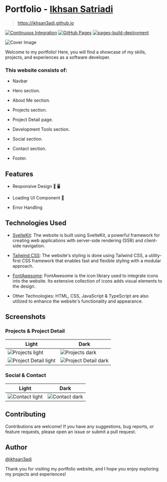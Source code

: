 # Portfolio - [Ikhsan Satriadi](https://github.com/ikhsan3adi)

> https://ikhsan3adi.github.io

[![Continuous Integration](https://github.com/ikhsan3adi/ikhsan3adi.github.io/actions/workflows/ci.yml/badge.svg)](https://github.com/ikhsan3adi/ikhsan3adi.github.io/actions/workflows/ci.yml)
[![GitHub Pages](https://github.com/ikhsan3adi/ikhsan3adi.github.io/actions/workflows/gh-pages.yml/badge.svg)](https://github.com/ikhsan3adi/ikhsan3adi.github.io/actions/workflows/gh-pages.yml)
[![pages-build-deployment](https://github.com/ikhsan3adi/ikhsan3adi.github.io/actions/workflows/pages/pages-build-deployment/badge.svg)](https://github.com/ikhsan3adi/ikhsan3adi.github.io/actions/workflows/pages/pages-build-deployment)

![Cover Image](https://github.com/ikhsan3adi/ikhsan3adi.github.io/raw/main/images/preview.png)

Welcome to my portfolio! Here, you will find a showcase of my skills, projects, and experiences as a software developer.

### This website consists of:

- Navbar

- Hero section.

- About Me section.

- Projects section.

- Project Detail page.

- Development Tools section.

- Social section.

- Contact section.

- Footer.

## Features

- Responsive Design :iphone: :desktop_computer:

- Loading UI Component :arrows_counterclockwise:

- Error Handling

## Technologies Used

- [SvelteKit](https://kit.svelte.dev/): The website is built using SvelteKit, a powerful framework for creating web applications with server-side rendering (SSR) and client-side navigation.

- [Tailwind CSS](https://tailwindcss.com): The website's styling is done using Tailwind CSS, a utility-first CSS framework that enables fast and flexible styling with a modular approach.

- [FontAwesome](https://fontawesome.com/): FontAwesome is the icon library used to integrate icons into the website. Its extensive collection of icons adds visual elements to the design.

- Other Technologies: HTML, CSS, JavaScript & TypeScript are also utilized to enhance the website's functionality and appearance.

## Screenshots

### Projects & Project Detail

| Light                                                                                                                | Dark                                                                                                               |
| -------------------------------------------------------------------------------------------------------------------- | ------------------------------------------------------------------------------------------------------------------ |
| ![Projects light](https://github.com/ikhsan3adi/ikhsan3adi.github.io/raw/main/images/projects-light.png)             | ![Projects dark](https://github.com/ikhsan3adi/ikhsan3adi.github.io/raw/main/images/projects-dark.png)             |
| ![Project Detail light](https://github.com/ikhsan3adi/ikhsan3adi.github.io/raw/main/images/project-detail-light.png) | ![Project Detail dark](https://github.com/ikhsan3adi/ikhsan3adi.github.io/raw/main/images/project-detail-dark.png) |

### Social & Contact

| Light                                                                                                  | Dark                                                                                                 |
| ------------------------------------------------------------------------------------------------------ | ---------------------------------------------------------------------------------------------------- |
| ![Contact light](https://github.com/ikhsan3adi/ikhsan3adi.github.io/raw/main/images/contact-light.png) | ![Contact dark](https://github.com/ikhsan3adi/ikhsan3adi.github.io/raw/main/images/contact-dark.png) |

## Contributing

Contributions are welcome! If you have any suggestions, bug reports, or feature requests, please open an issue or submit a pull request.

## Author

[@ikhsan3adi](https://github.com/ikhsan3adi)

Thank you for visiting my portfolio website, and I hope you enjoy exploring my projects and experiences!
